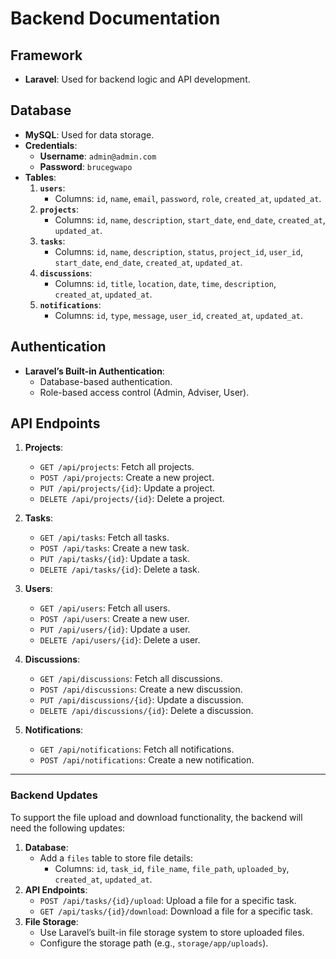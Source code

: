 # **Backend Documentation**

## **Framework**
- **Laravel**: Used for backend logic and API development.

## **Database**
- **MySQL**: Used for data storage.
- **Credentials**:
  - **Username**: `admin@admin.com`
  - **Password**: `brucegwapo`
- **Tables**:
  1. **`users`**:
     - Columns: `id`, `name`, `email`, `password`, `role`, `created_at`, `updated_at`.
  2. **`projects`**:
     - Columns: `id`, `name`, `description`, `start_date`, `end_date`, `created_at`, `updated_at`.
  3. **`tasks`**:
     - Columns: `id`, `name`, `description`, `status`, `project_id`, `user_id`, `start_date`, `end_date`, `created_at`, `updated_at`.
  4. **`discussions`**:
     - Columns: `id`, `title`, `location`, `date`, `time`, `description`, `created_at`, `updated_at`.
  5. **`notifications`**:
     - Columns: `id`, `type`, `message`, `user_id`, `created_at`, `updated_at`.

## **Authentication**
- **Laravel’s Built-in Authentication**:
  - Database-based authentication.
  - Role-based access control (Admin, Adviser, User).

## **API Endpoints**
1. **Projects**:
   - `GET /api/projects`: Fetch all projects.
   - `POST /api/projects`: Create a new project.
   - `PUT /api/projects/{id}`: Update a project.
   - `DELETE /api/projects/{id}`: Delete a project.

2. **Tasks**:
   - `GET /api/tasks`: Fetch all tasks.
   - `POST /api/tasks`: Create a new task.
   - `PUT /api/tasks/{id}`: Update a task.
   - `DELETE /api/tasks/{id}`: Delete a task.

3. **Users**:
   - `GET /api/users`: Fetch all users.
   - `POST /api/users`: Create a new user.
   - `PUT /api/users/{id}`: Update a user.
   - `DELETE /api/users/{id}`: Delete a user.

4. **Discussions**:
   - `GET /api/discussions`: Fetch all discussions.
   - `POST /api/discussions`: Create a new discussion.
   - `PUT /api/discussions/{id}`: Update a discussion.
   - `DELETE /api/discussions/{id}`: Delete a discussion.

5. **Notifications**:
   - `GET /api/notifications`: Fetch all notifications.
   - `POST /api/notifications`: Create a new notification.

---

### **Backend Updates**
To support the file upload and download functionality, the backend will need the following updates:
1. **Database**:
   - Add a `files` table to store file details:
     - Columns: `id`, `task_id`, `file_name`, `file_path`, `uploaded_by`, `created_at`, `updated_at`.
2. **API Endpoints**:
   - `POST /api/tasks/{id}/upload`: Upload a file for a specific task.
   - `GET /api/tasks/{id}/download`: Download a file for a specific task.
3. **File Storage**:
   - Use Laravel’s built-in file storage system to store uploaded files.
   - Configure the storage path (e.g., `storage/app/uploads`).